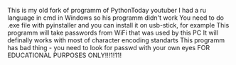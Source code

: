This is my old fork of programm of PythonToday youtuber
I had a ru language in cmd in Windows so his programm didn't work
You need to do .exe file with pyinstaller and you can install it on
usb-stick, for example
This programm will take passwords from WiFi that was used by this PC
It will definally works with most of character encoding standarts
This programm has bad thing - you need to look for passwd with your own eyes
FOR EDUCATIONAL PURPOSES ONLY!!!1!11!
